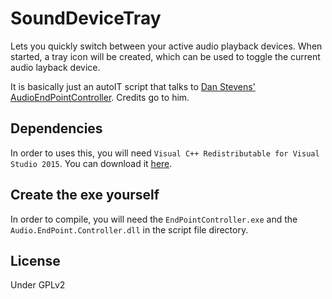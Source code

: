 # SoundDeviceTray
Lets you quickly switch between your active audio playback devices. When started, a tray icon will be created, which can be used to toggle the current audio layback device.

It is basically just an autoIT script that talks to [Dan Stevens' AudioEndPointController](https://github.com/DanStevens/AudioEndPointController). Credits go to him. 


## Dependencies
In order to uses this, you will need `Visual C++ Redistributable for Visual Studio 2015`. You can download it [here](https://www.microsoft.com/en-us/download/details.aspx?id=48145).

## Create the exe yourself
In order to compile, you will need the `EndPointController.exe` and the `Audio.EndPoint.Controller.dll` in the script file directory.

## License
Under GPLv2
